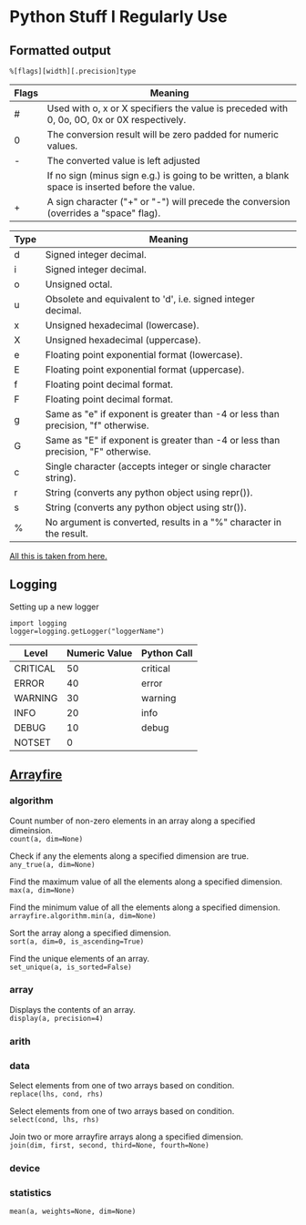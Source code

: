 # Python Stuff I Regularly Use

## Formatted output
`%[flags][width][.precision]type` 

| Flags	| Meaning |
|---		|---		|
| #		| Used with o, x or X specifiers the value is preceded with 0, 0o, 0O, 0x or 0X respectively. |
| 0		| The conversion result will be zero padded for numeric values. |
| -		| The converted value is left adjusted |
|  		| If no sign (minus sign e.g.) is going to be written, a blank space is inserted before the value. |
| +		| A sign character ("+" or "-") will precede the conversion (overrides a "space" flag). |

| Type	| Meaning |
|---		|---		|
| d		| Signed integer decimal.	|
| i		| Signed integer decimal.	|
| o		| Unsigned octal.	|
| u		| Obsolete and equivalent to 'd', i.e. signed integer decimal.	|
| x		| Unsigned hexadecimal (lowercase).	|
| X		| Unsigned hexadecimal (uppercase).	|
| e		| Floating point exponential format (lowercase).	|
| E		| Floating point exponential format (uppercase).	|
| f		| Floating point decimal format.	|
| F		| Floating point decimal format.	|
| g		| Same as "e" if exponent is greater than -4 or less than precision, "f" otherwise.	|
| G		| Same as "E" if exponent is greater than -4 or less than precision, "F" otherwise.	|
| c		| Single character (accepts integer or single character string).	|
| r		| String (converts any python object using repr()).	|
| s		| String (converts any python object using str()).	|
| %		| No argument is converted, results in a "%" character in the result.	|

[All this is taken from here.](https://www.python-course.eu/python3_formatted_output.php)

## Logging
Setting up a new logger
```
import logging
logger=logging.getLogger("loggerName")
```

| Level 		| Numeric Value 	| Python Call 	|
| ---- 		| ---- 			| ---- 		|
| CRITICAL 	| 50 			| critical 	|
| ERROR 		| 40 			| error 		|
| WARNING 	| 30 			| warning 	|
| INFO 		| 20 			| info  		|
| DEBUG 		| 10 			| debug  		|
| NOTSET 		|  0 			|  			|


## [Arrayfire](http://arrayfire.org/arrayfire-python/index.html)

### algorithm
Count number of non-zero elements in an array along a specified dimeinsion.  
`count(a, dim=None)`

Check if any the elements along a specified dimension are true.  
`any_true(a, dim=None)`

Find the maximum value of all the elements along a specified dimension.
`max(a, dim=None)`

Find the minimum value of all the elements along a specified dimension.
`arrayfire.algorithm.min(a, dim=None)`

Sort the array along a specified dimension.  
`sort(a, dim=0, is_ascending=True)`

Find the unique elements of an array.  
`set_unique(a, is_sorted=False)`

### array
Displays the contents of an array.  
`display(a, precision=4)`

### arith

### data
Select elements from one of two arrays based on condition.  
`replace(lhs, cond, rhs)`

Select elements from one of two arrays based on condition.  
`select(cond, lhs, rhs)`

Join two or more arrayfire arrays along a specified dimension.  
`join(dim, first, second, third=None, fourth=None)`

### device

### statistics
`mean(a, weights=None, dim=None)`
